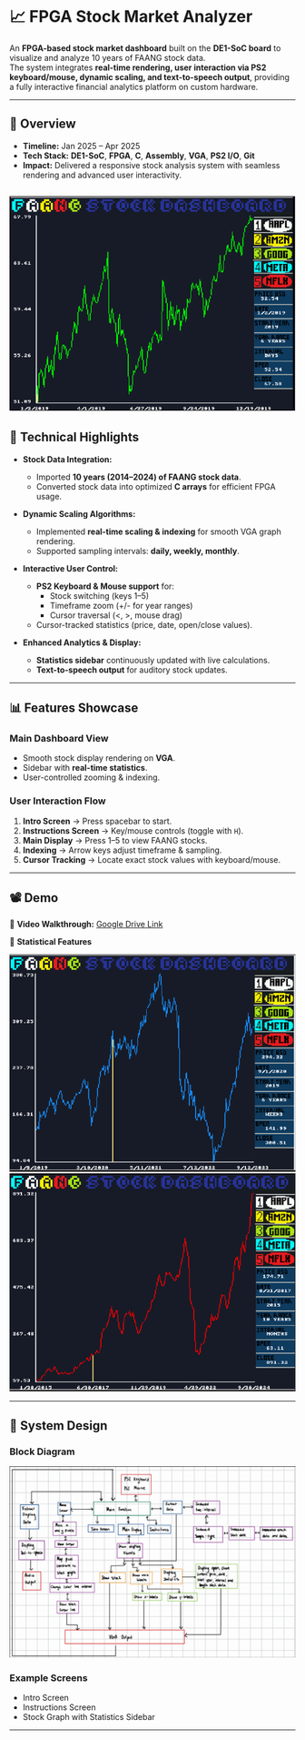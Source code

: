 # 📈 FPGA Stock Market Analyzer  

An **FPGA-based stock market dashboard** built on the **DE1-SoC board** to visualize and analyze 10 years of FAANG stock data.  
The system integrates **real-time rendering, user interaction via PS2 keyboard/mouse, dynamic scaling, and text-to-speech output**, providing a fully interactive financial analytics platform on custom hardware.  

---

## 🎯 Overview  
- **Timeline:** Jan 2025 – Apr 2025  
- **Tech Stack:** **DE1-SoC**, **FPGA**, **C**, **Assembly**, **VGA**, **PS2 I/O**, **Git** 
- **Impact:** Delivered a responsive stock analysis system with seamless rendering and advanced user interactivity.  

![Main](./assets/s3.png)
---

## 🧠 Technical Highlights  

- **Stock Data Integration:**  
  - Imported **10 years (2014–2024) of FAANG stock data**.  
  - Converted stock data into optimized **C arrays** for efficient FPGA usage.  

- **Dynamic Scaling Algorithms:**  
  - Implemented **real-time scaling & indexing** for smooth VGA graph rendering.  
  - Supported sampling intervals: **daily, weekly, monthly**.  

- **Interactive User Control:**  
  - **PS2 Keyboard & Mouse support** for:  
    - Stock switching (keys 1–5)  
    - Timeframe zoom (+/- for year ranges)  
    - Cursor traversal (<, >, mouse drag)  
  - Cursor-tracked statistics (price, date, open/close values).  

- **Enhanced Analytics & Display:**  
  - **Statistics sidebar** continuously updated with live calculations.  
  - **Text-to-speech output** for auditory stock updates.  

---

## 📊 Features Showcase  

### Main Dashboard View  
- Smooth stock display rendering on **VGA**.  
- Sidebar with **real-time statistics**.  
- User-controlled zooming & indexing.  

### User Interaction Flow  
1. **Intro Screen** → Press spacebar to start.  
2. **Instructions Screen** → Key/mouse controls (toggle with `H`).  
3. **Main Display** → Press 1–5 to view FAANG stocks.  
4. **Indexing** → Arrow keys adjust timeframe & sampling.  
5. **Cursor Tracking** → Locate exact stock values with keyboard/mouse.  

---

## 📽️ Demo  

🎥 **Video Walkthrough:** [Google Drive Link](https://drive.google.com/file/d/17qfD2idL0ijc8XOCcW2xP4rC3k5U3Mgw/view?usp=sharing)  

📸 **Statistical Features**


![Statistical Features](./assets/s1.png)
![Statistical Features](./assets/s2.png)  

---

## 🧩 System Design  

### Block Diagram  
![Block Diagram](./assets/s4.png)  

### Example Screens  
- Intro Screen  
- Instructions Screen  
- Stock Graph with Statistics Sidebar  

---
